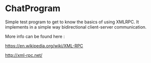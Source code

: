 # ChatProgram

Simple test program to get to know the basics of using XMLRPC.
It implements in a simple way bidirectional client-server communication.

More info can be found here :

https://en.wikipedia.org/wiki/XML-RPC

http://xml-rpc.net/
